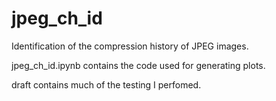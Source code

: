 # jpeg_ch_id
Identification of the compression history of JPEG images.

jpeg_ch_id.ipynb contains the code used for generating plots.

draft contains much of the testing I perfomed.
